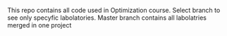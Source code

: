 This repo contains all code used in Optimization course. Select branch to see only specyfic labolatories. Master branch contains all labolatries merged in one project